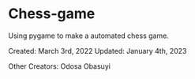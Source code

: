 # Chess-game
Using pygame to make a automated chess game.

Created: March 3rd, 2022
Updated: January 4th, 2023

Other Creators: Odosa Obasuyi
